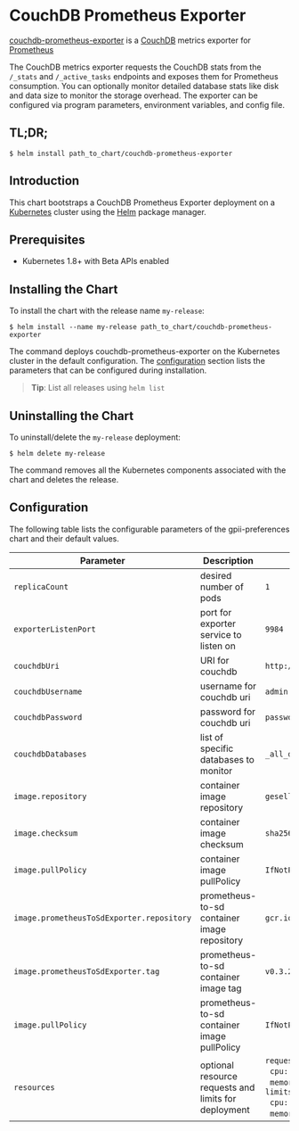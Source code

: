 # CouchDB Prometheus Exporter

[couchdb-prometheus-exporter](https://github.com/gesellix/couchdb-prometheus-exporter) is a [CouchDB](http://couchdb.apache.org/) metrics exporter for [Prometheus](http://prometheus.io/)

The CouchDB metrics exporter requests the CouchDB stats from the `/_stats` and `/_active_tasks` endpoints and exposes them for Prometheus consumption. You can optionally monitor detailed database stats like disk and data size to monitor the storage overhead. The exporter can be configured via program parameters, environment variables, and config file.


## TL;DR;

```console
$ helm install path_to_chart/couchdb-prometheus-exporter
```

## Introduction

This chart bootstraps a CouchDB Prometheus Exporter deployment on a [Kubernetes](http://kubernetes.io) cluster using the [Helm](https://helm.sh) package manager.

## Prerequisites
  - Kubernetes 1.8+ with Beta APIs enabled

## Installing the Chart

To install the chart with the release name `my-release`:

```console
$ helm install --name my-release path_to_chart/couchdb-prometheus-exporter
```

The command deploys couchdb-prometheus-exporter on the Kubernetes cluster in the default configuration. The [configuration](#configuration) section lists the parameters that can be configured during installation.

> **Tip**: List all releases using `helm list`

## Uninstalling the Chart

To uninstall/delete the `my-release` deployment:

```console
$ helm delete my-release
```

The command removes all the Kubernetes components associated with the chart and deletes the release.

## Configuration

The following table lists the configurable parameters of the gpii-preferences chart and their default values.

Parameter | Description | Default
--- | --- | ---
`replicaCount` | desired number of pods | `1`
`exporterListenPort` | port for exporter service to listen on | `9984`
`couchdbUri` | URI for couchdb | `http://couchdb-svc-couchdb.default.svc.cluster.local:5984`
`couchdbUsername` | username for couchdb uri | `admin`
`couchdbPassword` | password for couchdb uri | `password`
`couchdbDatabases` | list of specific databases to monitor | `_all_dbs`
`image.repository` | container image repository | `gesellix/couchdb-prometheus-exporter`
`image.checksum` | container image checksum | `sha256:77a019a7707f581f70239783d0b76500ba25b9382d9ee0702452b0381d5722c2`
`image.pullPolicy` | container image pullPolicy | `IfNotPresent`
`image.prometheusToSdExporter.repository` | prometheus-to-sd container image repository | `gcr.io/google-containers/prometheus-to-sd`
`image.prometheusToSdExporter.tag` | prometheus-to-sd container image tag | `v0.3.2`
`image.pullPolicy` | prometheus-to-sd container image pullPolicy | `IfNotPresent`
`resources` | optional resource requests and limits for deployment | `requests:`<br/>&nbsp;&nbsp;`cpu: 10m`<br/>&nbsp;&nbsp;`memory: 60Mi`<br/>`limits:`<br/>&nbsp;&nbsp;`cpu: 10m`<br/>&nbsp;&nbsp;`memory: 60Mi`
